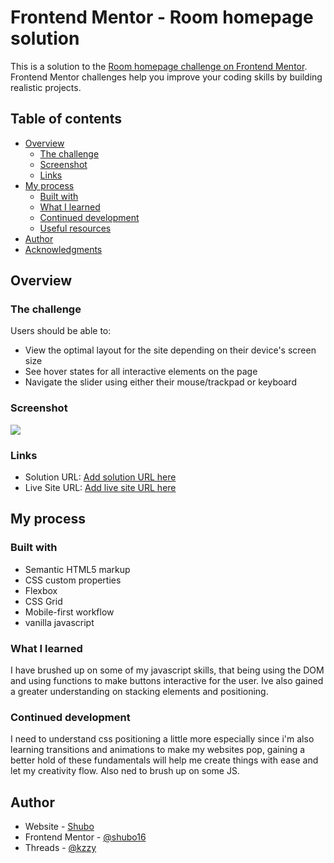 # Frontend Mentor - Room homepage solution

This is a solution to the [Room homepage challenge on Frontend Mentor](https://www.frontendmentor.io/challenges/room-homepage-BtdBY_ENq). Frontend Mentor challenges help you improve your coding skills by building realistic projects. 

## Table of contents

- [Overview](#overview)
  - [The challenge](#the-challenge)
  - [Screenshot](#screenshot)
  - [Links](#links)
- [My process](#my-process)
  - [Built with](#built-with)
  - [What I learned](#what-i-learned)
  - [Continued development](#continued-development)
  - [Useful resources](#useful-resources)
- [Author](#author)
- [Acknowledgments](#acknowledgments)



## Overview

### The challenge

Users should be able to:

- View the optimal layout for the site depending on their device's screen size
- See hover states for all interactive elements on the page
- Navigate the slider using either their mouse/trackpad or keyboard

### Screenshot

![](./screenshot.jpg)
### Links

- Solution URL: [Add solution URL here](https://your-solution-url.com)
- Live Site URL: [Add live site URL here](https://your-live-site-url.com)

## My process

### Built with

- Semantic HTML5 markup
- CSS custom properties
- Flexbox
- CSS Grid
- Mobile-first workflow
- vanilla javascript


### What I learned

I have brushed up on some of my javascript skills, that being using the DOM and using functions to make buttons interactive for the user. Ive also gained a greater understanding on stacking elements and positioning. 



### Continued development

I need to understand css positioning a little more especially since i'm also learning transitions and animations to make my websites pop, gaining a better hold of these fundamentals will help me create things with ease and let my creativity flow. Also ned to brush up on some JS. 



## Author

- Website - [Shubo](https://github.com/Shubo16)
- Frontend Mentor - [@shubo16](https://www.frontendmentor.io/profile/yourusername)
- Threads - [@kzzy](https://www.twitter.com/yourusername)

